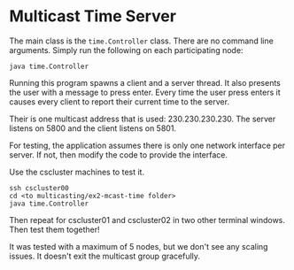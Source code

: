 Multicast Time Server
=====================

The main class is the `time.Controller` class.  There are no command line arguments. Simply
run the following on each participating node:

```
java time.Controller
```

Running this program spawns a client and a server thread.  It also presents the user with a
message to press enter.  Every time the user press enters it causes every client to report
their current time to the server.

Their is one multicast address that is used: 230.230.230.230.  The server listens on 5800 and
the client listens on 5801.

For testing, the application assumes there is only one network interface per server. If not, then
modify the code to provide the interface. 

Use the cscluster machines to test it.

```
ssh cscluster00
cd <to multicasting/ex2-mcast-time folder>
java time.Controller
```

Then repeat for cscluster01 and cscluster02 in two other terminal windows. Then test them together!

It was tested with a maximum of 5 nodes, but we don't see any scaling issues.  It doesn't exit
the multicast group gracefully.




